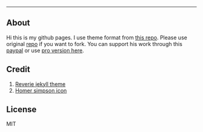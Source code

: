 
---
## About
Hi this is my github pages. I use theme format from [this repo](https://github.com/amitmerchant1990/reverie). Please use original [repo](https://github.com/amitmerchant1990/reverie) if you want to fork. You can support his work through this [paypal](https://paypal.me/AmitMerchant) or use [pro version here](https://www.producthunt.com/upcoming/reverie-pro).


## Credit

1. [Reverie jekyll theme](https://github.com/amitmerchant1990/reverie) 
2. [Homer simpson icon](https://icons8.com/icon/set/characters/dusk)


## License

MIT
